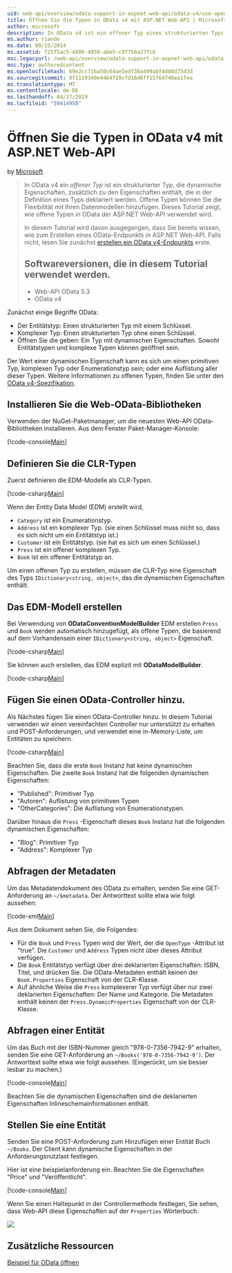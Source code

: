 ```yaml
---
uid: web-api/overview/odata-support-in-aspnet-web-api/odata-v4/use-open-types-in-odata-v4
title: Öffnen Sie die Typen in OData v4 mit ASP.NET Web-API | Microsoft-Dokumentation
author: microsoft
description: In OData v4 ist ein offener Typ eines strukturierten Typs, das dynamische Eigenschaften, zusätzlich zu den Eigenschaften enthält, die in der Definition eines Typs deklariert werden. Öffnen...
ms.author: riande
ms.date: 09/15/2014
ms.assetid: f25f5ac5-4800-4950-abe5-c97750a27fc6
msc.legacyurl: /web-api/overview/odata-support-in-aspnet-web-api/odata-v4/use-open-types-in-odata-v4
msc.type: authoredcontent
ms.openlocfilehash: 69e2cc716a50c64ae5edf38a499abf4d80d75d3d
ms.sourcegitcommit: 0f1119340e4464720cfd16d0ff15764746ea1fea
ms.translationtype: MT
ms.contentlocale: de-DE
ms.lasthandoff: 04/17/2019
ms.locfileid: "59414958"
---
```

# <a name="open-types-in-odata-v4-with-aspnet-web-api"></a>Öffnen Sie die Typen in OData v4 mit ASP.NET Web-API

by [Microsoft](https://github.com/microsoft)

> In OData v4 ein *offener Typ* ist ein strukturierter Typ, die dynamische Eigenschaften, zusätzlich zu den Eigenschaften enthält, die in der Definition eines Typs deklariert werden. Offene Typen können Sie die Flexibilität mit Ihren Datenmodellen hinzufügen. Dieses Tutorial zeigt, wie offene Typen in OData der ASP.NET Web-API verwendet wird.
> 
> In diesem Tutorial wird davon ausgegangen, dass Sie bereits wissen, wie zum Erstellen eines OData-Endpunkts in ASP.NET Web-API. Falls nicht, lesen Sie zunächst [erstellen ein OData v4-Endpunkts](create-an-odata-v4-endpoint.md) erste.
> 
> ## <a name="software-versions-used-in-the-tutorial"></a>Softwareversionen, die in diesem Tutorial verwendet werden.
> 
> 
> - Web-API OData 5.3
> - OData v4


Zunächst einige Begriffe OData:

- Der Entitätstyp: Einen strukturierten Typ mit einem Schlüssel.
- Komplexer Typ: Einen strukturierten Typ ohne einen Schlüssel.
- Öffnen Sie die geben: Ein Typ mit dynamischen Eigenschaften. Sowohl Entitätstypen und komplexe Typen können geöffnet sein.

Der Wert einer dynamischen Eigenschaft kann es sich um einen primitiven Typ, komplexen Typ oder Enumerationstyp sein; oder eine Auflistung aller dieser Typen. Weitere Informationen zu offenen Typen, finden Sie unter den [OData v4-Spezifikation](http://www.odata.org/documentation/odata-version-4-0/).

## <a name="install-the-web-odata-libraries"></a>Installieren Sie die Web-OData-Bibliotheken

Verwenden der NuGet-Paketmanager, um die neuesten Web-API OData-Bibliotheken installieren. Aus dem Fenster Paket-Manager-Konsole:

[!code-console[Main](use-open-types-in-odata-v4/samples/sample1.cmd)]

## <a name="define-the-clr-types"></a>Definieren Sie die CLR-Typen

Zuerst definieren die EDM-Modelle als CLR-Typen.

[!code-csharp[Main](use-open-types-in-odata-v4/samples/sample2.cs)]

Wenn der Entity Data Model (EDM) erstellt wird,

- `Category` ist ein Enumerationstyp.
- `Address` ist ein komplexer Typ. (sie einen Schlüssel muss nicht so, dass es sich nicht um ein Entitätstyp ist.)
- `Customer` ist ein Entitätstyp. (sie hat es sich um einen Schlüssel.)
- `Press` ist ein offener komplexen Typ.
- `Book` ist ein offener Entitätstyp an.

Um einen offenen Typ zu erstellen, müssen die CLR-Typ eine Eigenschaft des Typs `IDictionary<string, object>`, das die dynamischen Eigenschaften enthält.

## <a name="build-the-edm-model"></a>Das EDM-Modell erstellen

Bei Verwendung von **ODataConventionModelBuilder** EDM erstellen `Press` und `Book` werden automatisch hinzugefügt, als offene Typen, die basierend auf dem Vorhandensein einer `IDictionary<string, object>` Eigenschaft.

[!code-csharp[Main](use-open-types-in-odata-v4/samples/sample3.cs)]

Sie können auch erstellen, das EDM explizit mit **ODataModelBuilder**.

[!code-csharp[Main](use-open-types-in-odata-v4/samples/sample4.cs)]

## <a name="add-an-odata-controller"></a>Fügen Sie einen OData-Controller hinzu.

Als Nächstes fügen Sie einen OData-Controller hinzu. In diesem Tutorial verwenden wir einen vereinfachten Controller nur unterstützt zu erhalten und POST-Anforderungen, und verwendet eine in-Memory-Liste, um Entitäten zu speichern.

[!code-csharp[Main](use-open-types-in-odata-v4/samples/sample5.cs)]

Beachten Sie, dass die erste `Book` Instanz hat keine dynamischen Eigenschaften. Die zweite `Book` Instanz hat die folgenden dynamischen Eigenschaften:

- "Published": Primitiver Typ
- "Autoren": Auflistung von primitiven Typen
- "OtherCategories": Die Auflistung von Enumerationstypen.

Darüber hinaus die `Press` -Eigenschaft dieses `Book` Instanz hat die folgenden dynamischen Eigenschaften:

- "Blog": Primitiver Typ
- "Address": Komplexer Typ

## <a name="query-the-metadata"></a>Abfragen der Metadaten

Um das Metadatendokument des OData zu erhalten, senden Sie eine GET-Anforderung an `~/$metadata`. Der Antworttext sollte etwa wie folgt aussehen:

[!code-xml[Main](use-open-types-in-odata-v4/samples/sample6.xml?highlight=5,21)]

Aus dem Dokument sehen Sie, die Folgendes:

- Für die `Book` und `Press` Typen wird der Wert, der die `OpenType` -Attribut ist "true". Die `Customer` und `Address` Typen nicht über dieses Attribut verfügen.
- Die `Book` Entitätstyp verfügt über drei deklarierten Eigenschaften: ISBN, Titel, und drücken Sie. Die OData-Metadaten enthält keinen der `Book.Properties` Eigenschaft von der CLR-Klasse.
- Auf ähnliche Weise die `Press` komplexerer Typ verfügt über nur zwei deklarierten Eigenschaften: Der Name und Kategorie. Die Metadaten enthält keinen der `Press.DynamicProperties` Eigenschaft von der CLR-Klasse.

## <a name="query-an-entity"></a>Abfragen einer Entität

Um das Buch mit der ISBN-Nummer gleich "978-0-7356-7942-9" erhalten, senden Sie eine GET-Anforderung an `~/Books('978-0-7356-7942-9')`. Der Antworttext sollte etwa wie folgt aussehen. (Eingerückt, um sie besser lesbar zu machen.)

[!code-console[Main](use-open-types-in-odata-v4/samples/sample7.cmd?highlight=8-13,15-23)]

Beachten Sie die dynamischen Eigenschaften sind die deklarierten Eigenschaften Inlineschemainformationen enthält.

## <a name="post-an-entity"></a>Stellen Sie eine Entität

Senden Sie eine POST-Anforderung zum Hinzufügen einer Entität Buch `~/Books`. Der Client kann dynamische Eigenschaften in der Anforderungsnutzlast festlegen.

Hier ist eine beispielanforderung ein. Beachten Sie die Eigenschaften "Price" und "Veröffentlicht".

[!code-console[Main](use-open-types-in-odata-v4/samples/sample8.cmd?highlight=10)]

Wenn Sie einen Haltepunkt in der Controllermethode festlegen, Sie sehen, dass Web-API diese Eigenschaften auf der `Properties` Wörterbuch.

![](use-open-types-in-odata-v4/_static/image1.png)

## <a name="additional-resources"></a>Zusätzliche Ressourcen

[Beispiel für OData öffnen](http://aspnet.codeplex.com/sourcecontrol/latest#Samples/WebApi/OData/v4/ODataOpenTypeSample/ReadMe.txt)

